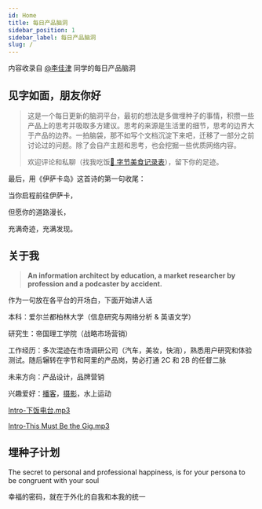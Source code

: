 ```yaml
---
id: Home
title: 每日产品脑洞
sidebar_position: 1
sidebar_label: 每日产品脑洞
slug: /
---
```


内容收录自 [@李佳津](#) 同学的每日产品脑洞

## 见字如面，朋友你好

> 这是一个每日更新的脑洞平台，最初的想法是多做埋种子的事情，积攒一些产品上的思考并吸取多方建议。思考的来源是生活里的细节，思考的边界大于产品的边界。一拍脑袋，那不如写个文档沉淀下来吧，迁移了一部分之前讨论过的问题。除了会自产主题和思考，也会挖掘一些优质网络内容。
>
> 欢迎评论和私聊（找我吃饭[🍅 字节美食记录表](https://bytedance.feishu.cn/docs/doccnv5Rq6S3fOz6WiYfig6xc9e#BOOEV8)），留下你的足迹。

最后，用《伊萨卡岛》这首诗的第一句收尾：

当你启程前往伊萨卡，

但愿你的道路漫长，

充满奇迹，充满发现。

## 关于我

> **An information architect by education, a market researcher by profession and a podcaster by accident.**

作为一句放在各平台的开场白，下面开始讲人话

本科：爱尔兰都柏林大学（信息研究与网络分析 & 英语文学）

研究生：帝国理工学院（战略市场营销）

工作经历：多次混迹在市场调研公司（汽车，美妆，快消），熟悉用户研究和体验测试。随后辗转在字节和阿里的产品岗，势必打通 2C 和 2B 的任督二脉

未来方向：产品设计，品牌营销

兴趣爱好：[播客](https://mp.weixin.qq.com/s/urpRKpF_kxEQwpqIYKH4Lg)，[摄影](https://bytedance.feishu.cn/docs/doccny9Wzab1zhxXJxwpOzo18Yf?from=from_copylink)，水上运动

[Intro-下饭电台.mp3](https://bytedance.feishu.cn/file/boxcn3xR4jZMzN5eHc0tvtlfqef?from=from)

[Intro-This Must Be the Gig.mp3](https://bytedance.feishu.cn/file/boxcnViW0LiBdPYCtGdtxuD3YRC)

## 埋种子计划

The secret to personal and professional happiness, is for your persona to be congruent with your soul

幸福的密码，就在于外化的自我和本我的统一